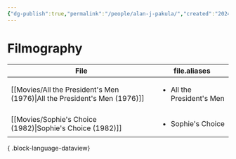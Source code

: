 ```yaml
---
{"dg-publish":true,"permalink":"/people/alan-j-pakula/","created":"2024-06-17","updated":"2024-06-17"}
---
```



# Filmography

| File                                                                         | file.aliases                              |
| ---------------------------------------------------------------------------- | ----------------------------------------- |
| [[Movies/All the President's Men (1976)\|All the President's Men (1976)]] | <ul><li>All the President's Men</li></ul> |
| [[Movies/Sophie's Choice (1982)\|Sophie's Choice (1982)]]                 | <ul><li>Sophie's Choice</li></ul>         |

{ .block-language-dataview}
